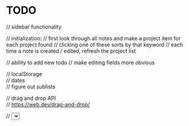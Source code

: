 # TODO
// sidebar functionality      

// initialization:
// first look through all notes and make a project item for each project found
// clicking one of these sorts by that keyword
// each time a note is created / edited, refresh the project list


// ability to add new todo
// make editing fields more obvious

// localStorage             
// dates            
// figure out sublists              

// drag and drop API            
// https://web.dev/drag-and-drop/       

// <select> pulldown for priority (maybe put this into expanded card and not normal todo)        
